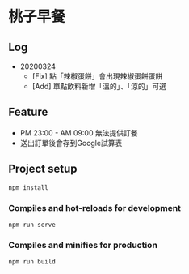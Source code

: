 # 桃子早餐

## Log
- 20200324 
  - [Fix] 點「辣椒蛋餅」會出現辣椒蛋餅蛋餅
  - [Add] 單點飲料新增「溫的」、「涼的」可選

## Feature
- PM 23:00 - AM 09:00 無法提供訂餐
- 送出訂單後會存到Google試算表





## Project setup
```
npm install
```

### Compiles and hot-reloads for development
```
npm run serve
```

### Compiles and minifies for production
```
npm run build
```

